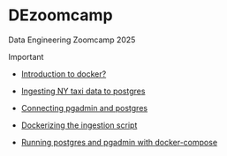 # DEzoomcamp
Data Engineering Zoomcamp 2025


> [!IMPORTANT]
> 
> - [Introduction to docker?](./chapter1/README.md)
> 
> - [Ingesting NY taxi data to postgres](./chapter2/README.md)
>   
> - [Connecting pgadmin and postgres](./chapter3/README.md)
> 
> - [Dockerizing the ingestion script](./chapter4/README.md)
>
> - [Running postgres and pgadmin with docker-compose](./chapter5/README.md)